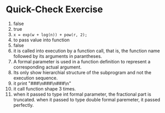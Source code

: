 # Quick-Check Exercise

1. false
2. true
3. `x = exp(w + log(n)) + pow(r, 2);`
4. to pass value into function
5. false
6. it is called into execution by a function call, that is, the function name followed by its arguments in parantheses.
7. A formal parameter is used in a function definition to represent a corresponding actual argument.
8. Its only show hierarchial structure of the subprogram and not the execution sequence.
9. it print "###\n###\n###\n"
10. it call function shape 3 times.
11. when it passed to type int formal parameter, the fractional part is truncated. when it passed to type double formal paremeter, it passed perfectly.
